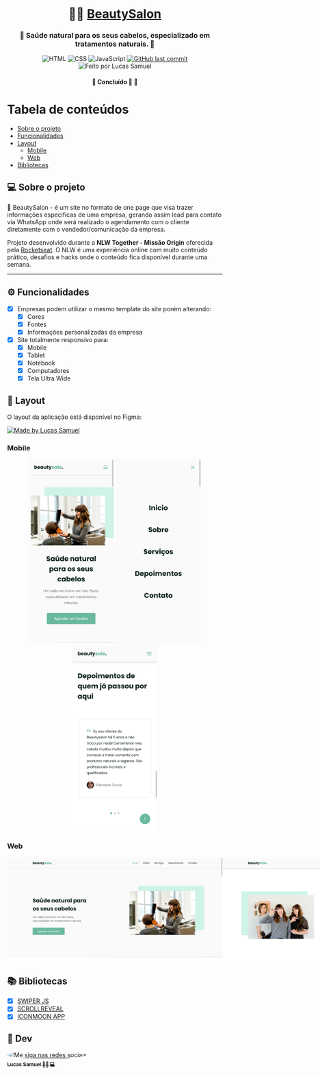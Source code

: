 <h1 align="center">
     💆‍♀️ <a href="#" alt="site do beautysalon"> BeautySalon </a>
</h1>

<h3 align="center">
    💇 Saúde natural para os seus cabelos, especializado em tratamentos naturais. 💜
</h3>

<p align="center">
  <img alt="HTML" src="https://img.shields.io/badge/HTML-%20-lightgrey">

  <img alt="CSS" src="https://img.shields.io/badge/CSS-%20-blue">

  <img alt="JavaScript" src="https://img.shields.io/badge/JavaScript-%20-yellow">

  <a href="https://github.com/lucasssdo/BeautSalon/commits/master">
  <img alt="GitHub last commit" src="https://img.shields.io/github/last-commit/lucasssdo/BeautSalon">

  </a>
    <img alt="Feito por Lucas Samuel" src="https://img.shields.io/badge/feito%20por-Lucas%20Samuel-%237519C1">
  </a>
</p>

<h4 align="center">
	🚧  Concluído 🏅 🚧
</h4>

Tabela de conteúdos
=================
<!--ts-->
   * [Sobre o projeto](#-sobre-o-projeto)
   * [Funcionalidades](#-funcionalidades)
   * [Layout](#-layout)
     * [Mobile](#mobile)
     * [Web](#web)
   * [Bibliotecas](#-bicliotecas)

<!--te-->

## 💻 Sobre o projeto

💇 BeautySalon - é um site no formato de one page que visa trazer informações especificas de uma empresa, gerando assim lead para contato via WhatsApp onde será realizado o agendamento com o cliente diretamente com o vendedor/comunicação da empresa.

Projeto desenvolvido durante a **NLW Together - Missão Origin** oferecida pela [Rocketseat](https://nextlevelweek.com/pre-nlw).
O NLW é uma experiência online com muito conteúdo prático, desafios e hacks onde o conteúdo fica disponível durante uma semana.

---

## ⚙️ Funcionalidades

- [x] Empresas podem utilizar o mesmo template do site porém alterando:
  - [x] Cores
  - [x] Fontes
  - [x] Informações personalizadas da empresa

- [x] Site totalmente responsivo para:
  - [x] Mobile
  - [x] Tablet
  - [x] Notebook
  - [x] Computadores
  - [x] Tela Ultra Wide

## 🎨 Layout

O layout da aplicação está disponível no Figma:

<a href="https://www.figma.com/file/cXN4uTzUcO4iWNAeMQDMuH/BeautySalon/copy">
  <img alt="Made by Lucas Samuel" src="https://img.shields.io/badge/Acessar%20Layout%20-Figma-%2304D361">
</a>

### Mobile

<p align="center">
  <img alt="BeautySalon" title="BeautySalon" src="./assets/mobile-home.png" width="200px">

  <img alt="BeautySalon" title="BeautySalon" src="./assets/mobile-menu.png" width="200px">

  <img alt="BeautySalon" title="BeautySalon" src="./assets/mobile-testimonials.png" width="200px">
</p>

### Web

<p align="center" style="display: flex; align-items: flex-start; flex-direction: column, justify-content: center;">
  <img alt="BeautySalon" title="BeautySalon" src="./assets/web-home.png" width="100%">

  <img alt="BeautySalon" title="BeautySalon" src="./assets/web-about.png" width="100%">

  <img alt="BeautySalon" title="BeautySalon" src="./assets/web-services.png" width="100%">

  <img alt="BeautySalon" title="BeautySalon" src="./assets/web-testimonials.png" width="100%">
</p>


## 📚 Bibliotecas
- [x] [SWIPER JS](https://swiperjs.com/)
- [x] [SCROLLREVEAL](https://scrollrevealjs.org/)
- [x] [ICONMOON APP](https://icomoon.io/app/)

## 🦸 Dev

<a href="https://www.instagram.com/lucasssdo/">
 <img style="border-radius: 50%;" src="https://avatars.githubusercontent.com/u/38700517?v=4" width="100px;" alt="Me siga nas redes sociais"/>
 <br />
 <sub><b>Lucas Samuel  👨‍💻 💻</b></sub>
 <br />
</a>